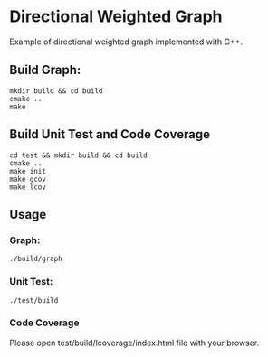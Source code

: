 # Directional Weighted Graph
Example of directional weighted graph implemented with C++.

## Build Graph:
```
mkdir build && cd build
cmake ..
make
```
## Build Unit Test and Code Coverage
```
cd test && mkdir build && cd build
cmake ..
make init
make gcov
make lcov
```
## Usage
### Graph: ###
```
./build/graph
```
### Unit Test: ###
```
./test/build
```
### Code Coverage ###
Please open test/build/lcoverage/index.html file with your browser.
